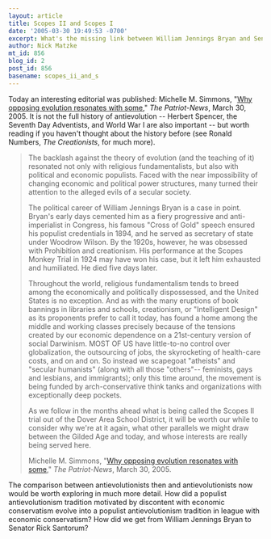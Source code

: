 ```yaml
---
layout: article
title: Scopes II and Scopes I
date: '2005-03-30 19:49:53 -0700'
excerpt: What's the missing link between William Jennings Bryan and Senator Rick Santorum?
author: Nick Matzke
mt_id: 856
blog_id: 2
post_id: 856
basename: scopes_ii_and_s
---
```

<img src="http://www.swordofthelord.com/biographies/BryanWilliamJennings.jpg" alt="" style="float:left;" />Today an interesting editorial was published: Michelle M. Simmons, "[Why opposing evolution resonates with some](http://www.pennlive.com/columns/patriotnews/asiseeit/index.ssf?/base/columnists/1112178108109400.xml)," _The Patriot-News_, March 30, 2005. It is not the full history of antievolution -- Herbert Spencer, the Seventh Day Adventists, and World War I are also important -- but worth reading if you haven't thought about the history before (see Ronald Numbers, _The Creationists_, for much more).  

> The backlash against the theory of evolution (and the teaching of it) resonated not only with religious fundamentalists, but also with political and economic populists. Faced with the near impossibility of changing economic and political power structures, many turned their attention to the alleged evils of a secular society.
> 
> The political career of William Jennings Bryan is a case in point. Bryan's early days cemented him as a fiery progressive and anti-imperialist in Congress, his famous "Cross of Gold" speech ensured his populist credentials in 1894, and he served as secretary of state under Woodrow Wilson. By the 1920s, however, he was obsessed with Prohibition and creationism. His performance at the Scopes Monkey Trial in 1924 may have won his case, but it left him exhausted and humiliated. He died five days later.
> 
> Throughout the world, religious fundamentalism tends to breed among the economically and politically dispossessed, and the United States is no exception. And as with the many eruptions of book bannings in libraries and schools, creationism, or "Intelligent Design" as its proponents prefer to call it today, has found a home among the middle and working classes precisely because of the tensions created by our economic dependence on a 21st-century version of social Darwinism. MOST OF US have little-to-no control over globalization, the outsourcing of jobs, the skyrocketing of health-care costs, and on and on. So instead we scapegoat "atheists" and "secular humanists" (along with all those "others"-- feminists, gays and lesbians, and immigrants); only this time around, the movement is being funded by arch-conservative think tanks and organizations with exceptionally deep pockets.
> 
> As we follow in the months ahead what is being called the Scopes II trial out of the Dover Area School District, it will be worth our while to consider why we're at it again, what other parallels we might draw between the Gilded Age and today, and whose interests are really being served here. 
> 
> Michelle M. Simmons, "[Why opposing evolution resonates with some](http://www.pennlive.com/columns/patriotnews/asiseeit/index.ssf?/base/columnists/1112178108109400.xml)," _The Patriot-News_, March 30, 2005.

The comparison between antievolutionists then and antievolutionists now would be worth exploring in much more detail.  How did a populist antievolutionism tradition motivated by discontent with economic conservatism evolve into a populist antievolutionism tradition in league with economic conservatism?  How did we get from William Jennings Bryan to Senator Rick Santorum?

<img src="http://www.swordofthelord.com/biographies/BryanWilliamJennings.jpg" alt="" />

<img src="http://www.outletradio.com/grantham/archives/Santorum071404.jpg" alt="" />
